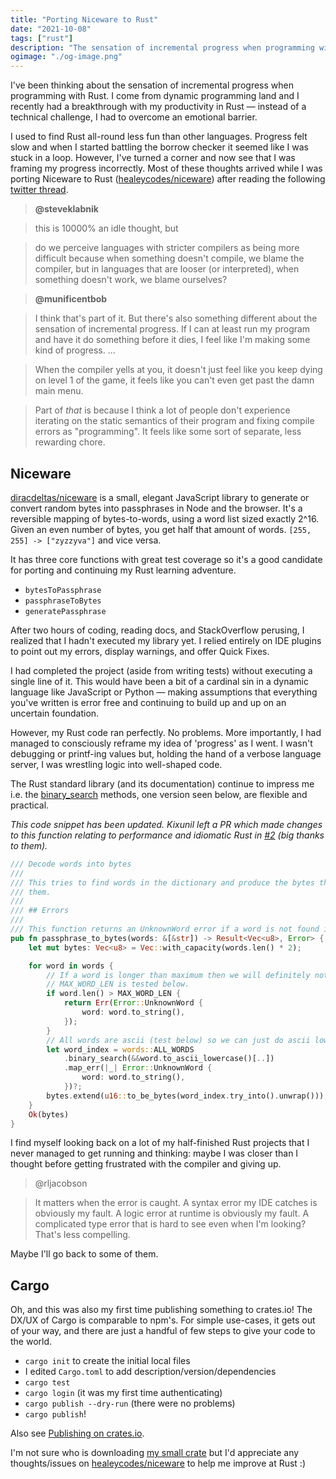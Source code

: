 ```yaml
---
title: "Porting Niceware to Rust"
date: "2021-10-08"
tags: ["rust"]
description: "The sensation of incremental progress when programming with Rust."
ogimage: "./og-image.png"
---
```


I've been thinking about the sensation of incremental progress when programming with Rust. I come from dynamic programming land and I recently had a breakthrough with my productivity in Rust — instead of a technical challenge, I had to overcome an emotional barrier.

I used to find Rust all-round less fun than other languages. Progress felt slow and when I started battling the borrow checker it seemed like I was stuck in a loop. However, I've turned a corner and now see that I was framing my progress incorrectly. Most of these thoughts arrived while I was porting Niceware to Rust ([healeycodes/niceware](https://github.com/healeycodes/niceware)) after reading the following [twitter thread](https://twitter.com/steveklabnik/status/1445048008874332160).

> **@steveklabnik**

> this is 10000% an idle thought, but

> do we perceive languages with stricter compilers as being more difficult because when something doesn't compile, we blame the compiler, but in languages that are looser (or interpreted), when something doesn't work, we blame ourselves?

> **@munificentbob**

> I think that's part of it. But there's also something different about the sensation of incremental progress. If I can at least run my program and have it do something before it dies, I feel like I'm making some kind of progress. ... 

> When the compiler yells at you, it doesn't just feel like you keep dying on level 1 of the game, it feels like you can't even get past the damn main menu.

> Part of *that* is because I think a lot of people don't experience iterating on the static semantics of their program and fixing compile errors as "programming". It feels like some sort of separate, less rewarding chore.

## Niceware

[diracdeltas/niceware](https://github.com/diracdeltas/niceware) is a small, elegant JavaScript library to generate or convert random bytes into passphrases in Node and the browser. It's a reversible mapping of bytes-to-words, using a word list sized exactly 2^16. Given an even number of bytes, you get half that amount of words. `[255, 255] -> ["zyzzyva"]` and vice versa.

It has three core functions with great test coverage so it's a good candidate for porting and continuing my Rust learning adventure.

- `bytesToPassphrase`
- `passphraseToBytes`
- `generatePassphrase`

After two hours of coding, reading docs, and StackOverflow perusing, I realized that I hadn't executed my library yet. I relied entirely on IDE plugins to point out my errors, display warnings, and offer Quick Fixes.

I had completed the project (aside from writing tests) without executing a single line of it. This would have been a bit of a cardinal sin in a dynamic language like JavaScript or Python — making assumptions that everything you've written is error free and continuing to build up and up on an uncertain foundation.

However, my Rust code ran perfectly. No problems. More importantly, I had managed to consciously reframe my idea of 'progress' as I went. I wasn't debugging or printf-ing values but, holding the hand of a verbose language server, I was wrestling logic into well-shaped code.

The Rust standard library (and its documentation) continue to impress me i.e. the [binary_search](https://doc.rust-lang.org/std/vec/struct.Vec.html#method.binary_search) methods, one version seen below, are flexible and practical.

_This code snippet has been updated. Kixunil left a PR which made changes to this function relating to performance and idiomatic Rust in [#2](https://github.com/healeycodes/niceware/pull/2) (big thanks to them)._

```rust
/// Decode words into bytes
///
/// This tries to find words in the dictionary and produce the bytes that would have generated
/// them.
///
/// ## Errors
///
/// This function returns an UnknownWord error if a word is not found in the dictionary.
pub fn passphrase_to_bytes(words: &[&str]) -> Result<Vec<u8>, Error> {
    let mut bytes: Vec<u8> = Vec::with_capacity(words.len() * 2);

    for word in words {
        // If a word is longer than maximum then we will definitely not find it.
        // MAX_WORD_LEN is tested below.
        if word.len() > MAX_WORD_LEN {
            return Err(Error::UnknownWord {
                word: word.to_string(),
            });
        }
        // All words are ascii (test below) so we can just do ascii lowercase.
        let word_index = words::ALL_WORDS
            .binary_search(&&word.to_ascii_lowercase()[..])
            .map_err(|_| Error::UnknownWord {
                word: word.to_string(),
            })?;
        bytes.extend(u16::to_be_bytes(word_index.try_into().unwrap()));
    }
    Ok(bytes)
}
```

I find myself looking back on a lot of my half-finished Rust projects that I never managed to get running and thinking: maybe I was closer than I thought before getting frustrated with the compiler and giving up.

> @rljacobson

> It matters when the error is caught. A syntax error my IDE catches is obviously my fault. A logic error at runtime is obviously my fault. A complicated type error that is hard to see even when I'm looking? That's less compelling.

Maybe I'll go back to some of them.

## Cargo

Oh, and this was also my first time publishing something to crates.io! The DX/UX of Cargo is comparable to npm's. For simple use-cases, it gets out of your way, and there are just a handful of few steps to give your code to the world.

- `cargo init` to create the initial local files
- I edited `Cargo.toml` to add description/version/dependencies
- `cargo test`
- `cargo login` (it was my first time authenticating)
- `cargo publish --dry-run` (there were no problems)
- `cargo publish`!

Also see [Publishing on crates.io](https://doc.rust-lang.org/cargo/reference/publishing.html).

I'm not sure who is downloading [my small crate](https://crates.io/crates/niceware) but I'd appreciate any thoughts/issues on [healeycodes/niceware](https://github.com/healeycodes/niceware) to help me improve at Rust :)
